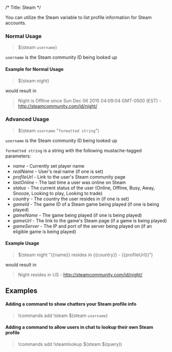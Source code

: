 /*
Title: Steam
*/

You can utilize the Steam variable to list profile information for Steam accounts.

### Normal Usage

> $(steam `username`)

`username` is the Steam community ID being looked up

#### Example for Normal Usage

> $(steam night)

would result in

> Night is Offline since Sun Dec 06 2015 04:09:04 GMT-0500 (EST) - http://steamcommunity.com/id/night/

### Advanced Usage

> $(steam `username` "`formatted string`")

`username` is the Steam community ID being looked up

`formatted string` is a string with the following mustache-tagged parameters:

* *name* - Currently set player name
* *realName* - User's real name (if one is set)
* *profileUrl* - Link to the user's Steam community page
* *lastOnline* - The last time a user was online on Steam
* *status* - The current status of the user (Online, Offline, Busy, Away, Snooze, Looking to play, Looking to trade)
* *country* - The country the user resides in (if one is set)
* *gameId* - The game ID of a Steam game being played (if one is being played)
* *gameName* - The game being played (if one is being played)
* *gameUrl* - The link to the game's Steam page (if a game is being played)
* *gameServer* - The IP and port of the server being played on (if an eligible game is being played)

#### Example Usage

> $(steam night "{{name}} resides in {{country}} - {{profileUrl}}")

would result in

> Night resides in US - http://steamcommunity.com/id/night/

## Examples

#### Adding a command to show chatters your Steam profile info

> !commands add !steam $(steam `username`)

#### Adding a command to allow users in chat to lookup their own Steam profile

> !commands add !steamlookup $(steam $(query))